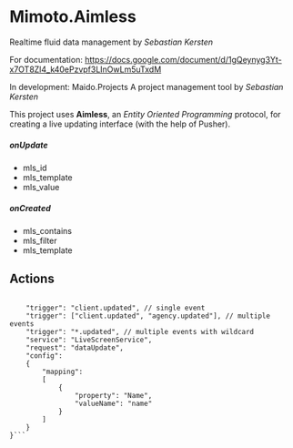 # Mimoto.Aimless
Realtime fluid data management by _Sebastian Kersten_ 

For documentation: https://docs.google.com/document/d/1gQeynyg3Yt-x7OT8Zl4_k40ePzvpf3LInOwLm5uTxdM

In development: Maido.Projects
A project management tool by _Sebastian Kersten_

This project uses **Aimless**, an _Entity Oriented Programming_ protocol, for creating a live updating interface (with the help of Pusher).

##### onUpdate

* mls_id
* mls_template
* mls_value

##### onCreated

* mls_contains
* mls_filter
* mls_template


## Actions

```{
    
    "trigger": "client.updated", // single event
    "trigger": ["client.updated", "agency.updated"], // multiple events
    "trigger": "*.updated", // multiple events with wildcard
    "service": "LiveScreenService",
    "request": "dataUpdate",
    "config":
    {
        "mapping":  
        [
            {
                "property": "Name",
                "valueName": "name"
            }
        ]
    }
}```
